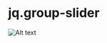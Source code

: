 # jq.group-slider


![Alt text](http://storage1.static.itmages.com/i/16/1202/h_1480690190_3664512_c9368f706d.png "Optional title")
